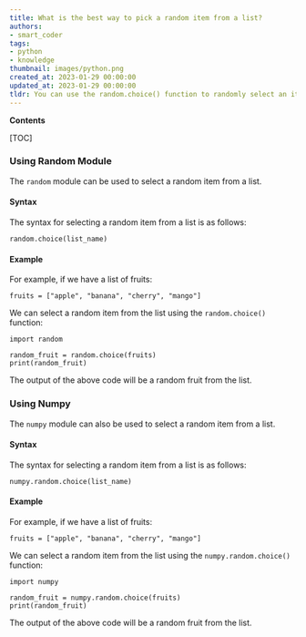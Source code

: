 ```yaml
---
title: What is the best way to pick a random item from a list?
authors:
- smart_coder
tags:
- python
- knowledge
thumbnail: images/python.png
created_at: 2023-01-29 00:00:00
updated_at: 2023-01-29 00:00:00
tldr: You can use the random.choice() function to randomly select an item from a list in Python.
---
```


**Contents**

[TOC]

### Using Random Module
The `random` module can be used to select a random item from a list.

#### Syntax
The syntax for selecting a random item from a list is as follows: 

`random.choice(list_name)`

#### Example

For example, if we have a list of fruits:

```
fruits = ["apple", "banana", "cherry", "mango"]
```

We can select a random item from the list using the `random.choice()` function:

```
import random

random_fruit = random.choice(fruits)
print(random_fruit)
```

The output of the above code will be a random fruit from the list.

### Using Numpy
The `numpy` module can also be used to select a random item from a list.

#### Syntax
The syntax for selecting a random item from a list is as follows: 

`numpy.random.choice(list_name)`

#### Example

For example, if we have a list of fruits:

```
fruits = ["apple", "banana", "cherry", "mango"]
```

We can select a random item from the list using the `numpy.random.choice()` function:

```
import numpy

random_fruit = numpy.random.choice(fruits)
print(random_fruit)
```

The output of the above code will be a random fruit from the list.
